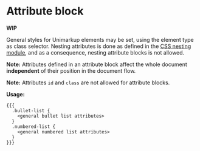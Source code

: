 # Attribute block

**WIP**

General styles for Unimarkup elements may be set, using the element type as class selector.
Nesting attributes is done as defined in the [CSS nesting module](https://www.w3.org/TR/css-nesting-1/), and as a consequence, nesting attribute blocks is not allowed.

**Note:** Attributes defined in an attribute block affect the whole document **independent** of their position in the document flow.

**Note:** Attributes `id` and `class` are not allowed for attribute blocks.

**Usage:**

```
{{{
  .bullet-list {
    <general bullet list attributes>
  }
  .numbered-list {
    <general numbered list attributes>
  }
}}}
```
